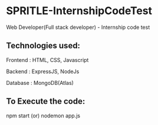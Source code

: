 # SPRITLE-InternshipCodeTest
Web Developer(Full stack developer) - Internship code test


Technologies used:
-
Frontend : HTML, CSS, Javascript 

Backend : ExpressJS, NodeJs

Database : MongoDB(Atlas)


To Execute the code:
-
npm start (or) nodemon app.js
